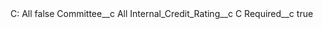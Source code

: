 <?xml version="1.0" encoding="UTF-8"?>
<CustomMetadata xmlns="http://soap.sforce.com/2006/04/metadata" xmlns:xsi="http://www.w3.org/2001/XMLSchema-instance" xmlns:xsd="http://www.w3.org/2001/XMLSchema">
    <label>C: All</label>
    <protected>false</protected>
    <values>
        <field>Committee__c</field>
        <value xsi:type="xsd:string">All</value>
    </values>
    <values>
        <field>Internal_Credit_Rating__c</field>
        <value xsi:type="xsd:string">C</value>
    </values>
    <values>
        <field>Required__c</field>
        <value xsi:type="xsd:boolean">true</value>
    </values>
</CustomMetadata>
